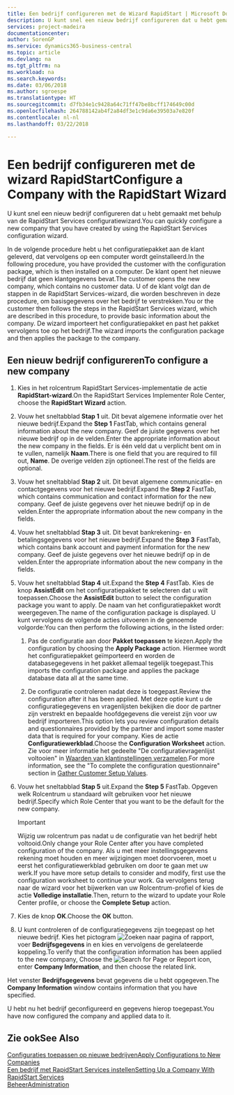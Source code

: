 ```yaml
---
title: Een bedrijf configureren met de Wizard RapidStart | Microsoft Docs
description: U kunt snel een nieuw bedrijf configureren dat u hebt gemaakt met behulp van de RapidStart Services configuratiewizard.
services: project-madeira
documentationcenter: 
author: SorenGP
ms.service: dynamics365-business-central
ms.topic: article
ms.devlang: na
ms.tgt_pltfrm: na
ms.workload: na
ms.search.keywords: 
ms.date: 03/06/2018
ms.author: sgroespe
ms.translationtype: HT
ms.sourcegitcommit: d7fb34e1c9428a64c71ff47be8bcff174649c00d
ms.openlocfilehash: 264788142ab4f2a84df3e1c9da6e39503a7e820f
ms.contentlocale: nl-nl
ms.lasthandoff: 03/22/2018

---
```

# <a name="configure-a-company-with-the-rapidstart-wizard"></a><span data-ttu-id="cbad9-103">Een bedrijf configureren met de wizard RapidStart</span><span class="sxs-lookup"><span data-stu-id="cbad9-103">Configure a Company with the RapidStart Wizard</span></span>
<span data-ttu-id="cbad9-104">U kunt snel een nieuw bedrijf configureren dat u hebt gemaakt met behulp van de RapidStart Services configuratiewizard.</span><span class="sxs-lookup"><span data-stu-id="cbad9-104">You can quickly configure a new company that you have created by using the RapidStart Services configuration wizard.</span></span>

<span data-ttu-id="cbad9-105">In de volgende procedure hebt u het configuratiepakket aan de klant geleverd, dat vervolgens op een computer wordt geïnstalleerd.</span><span class="sxs-lookup"><span data-stu-id="cbad9-105">In the following procedure, you have provided the customer with the configuration package, which is then installed on a computer.</span></span> <span data-ttu-id="cbad9-106">De klant opent het nieuwe bedrijf dat geen klantgegevens bevat.</span><span class="sxs-lookup"><span data-stu-id="cbad9-106">The customer opens the new company, which contains no customer data.</span></span> <span data-ttu-id="cbad9-107">U of de klant volgt dan de stappen in de RapidStart Services-wizard, die worden beschreven in deze procedure, om basisgegevens over het bedrijf te verstrekken.</span><span class="sxs-lookup"><span data-stu-id="cbad9-107">You or the customer then follows the steps in the RapidStart Services wizard, which are described in this procedure, to provide basic information about the company.</span></span> <span data-ttu-id="cbad9-108">De wizard importeert het configuratiepakket en past het pakket vervolgens toe op het bedrijf.</span><span class="sxs-lookup"><span data-stu-id="cbad9-108">The wizard imports the configuration package and then applies the package to the company.</span></span>  

## <a name="to-configure-a-new-company"></a><span data-ttu-id="cbad9-109">Een nieuw bedrijf configureren</span><span class="sxs-lookup"><span data-stu-id="cbad9-109">To configure a new company</span></span>  
1. <span data-ttu-id="cbad9-110">Kies in het rolcentrum RapidStart Services-implementatie de actie **RapidStart-wizard**.</span><span class="sxs-lookup"><span data-stu-id="cbad9-110">On the RapidStart Services Implementer Role Center, choose the **RapidStart Wizard** action.</span></span>  
2. <span data-ttu-id="cbad9-111">Vouw het sneltabblad **Stap 1** uit. Dit bevat algemene informatie over het nieuwe bedrijf.</span><span class="sxs-lookup"><span data-stu-id="cbad9-111">Expand the **Step 1** FastTab, which contains general information about the new company.</span></span> <span data-ttu-id="cbad9-112">Geef de juiste gegevens over het nieuwe bedrijf op in de velden.</span><span class="sxs-lookup"><span data-stu-id="cbad9-112">Enter the appropriate information about the new company in the fields.</span></span> <span data-ttu-id="cbad9-113">Er is één veld dat u verplicht bent om in te vullen, namelijk **Naam**.</span><span class="sxs-lookup"><span data-stu-id="cbad9-113">There is one field that you are required to fill out, **Name**.</span></span> <span data-ttu-id="cbad9-114">De overige velden zijn optioneel.</span><span class="sxs-lookup"><span data-stu-id="cbad9-114">The rest of the fields are optional.</span></span>  
3. <span data-ttu-id="cbad9-115">Vouw het sneltabblad **Stap 2** uit. Dit bevat algemene communicatie- en contactgegevens voor het nieuwe bedrijf.</span><span class="sxs-lookup"><span data-stu-id="cbad9-115">Expand the **Step 2** FastTab, which contains communication and contact information for the new company.</span></span> <span data-ttu-id="cbad9-116">Geef de juiste gegevens over het nieuwe bedrijf op in de velden.</span><span class="sxs-lookup"><span data-stu-id="cbad9-116">Enter the appropriate information about the new company in the fields.</span></span>
4. <span data-ttu-id="cbad9-117">Vouw het sneltabblad **Stap 3** uit. Dit bevat bankrekening- en betalingsgegevens voor het nieuwe bedrijf.</span><span class="sxs-lookup"><span data-stu-id="cbad9-117">Expand the **Step 3** FastTab, which contains bank account and payment information for the new company.</span></span> <span data-ttu-id="cbad9-118">Geef de juiste gegevens over het nieuwe bedrijf op in de velden.</span><span class="sxs-lookup"><span data-stu-id="cbad9-118">Enter the appropriate information about the new company in the fields.</span></span>  
5. <span data-ttu-id="cbad9-119">Vouw het sneltabblad **Stap 4** uit.</span><span class="sxs-lookup"><span data-stu-id="cbad9-119">Expand the **Step 4** FastTab.</span></span> <span data-ttu-id="cbad9-120">Kies de knop **AssistEdit** om het configuratiepakket te selecteren dat u wilt toepassen.</span><span class="sxs-lookup"><span data-stu-id="cbad9-120">Choose the **AssistEdit** button to select the configuration package you want to apply.</span></span> <span data-ttu-id="cbad9-121">De naam van het configuratiepakket wordt weergegeven.</span><span class="sxs-lookup"><span data-stu-id="cbad9-121">The name of the configuration package is displayed.</span></span> <span data-ttu-id="cbad9-122">U kunt vervolgens de volgende acties uitvoeren in de genoemde volgorde:</span><span class="sxs-lookup"><span data-stu-id="cbad9-122">You can then perform the following actions, in the listed order:</span></span>  

    1. <span data-ttu-id="cbad9-123">Pas de configuratie aan door **Pakket toepassen** te kiezen.</span><span class="sxs-lookup"><span data-stu-id="cbad9-123">Apply the configuration by choosing the **Apply Package** action.</span></span> <span data-ttu-id="cbad9-124">Hiermee wordt het configuratiepakket geïmporteerd en worden de databasegegevens in het pakket allemaal tegelijk toegepast.</span><span class="sxs-lookup"><span data-stu-id="cbad9-124">This imports the configuration package and applies the package database data all at the same time.</span></span>  

    2. <span data-ttu-id="cbad9-125">De configuratie controleren nadat deze is toegepast.</span><span class="sxs-lookup"><span data-stu-id="cbad9-125">Review the configuration after it has been applied.</span></span> <span data-ttu-id="cbad9-126">Met deze optie kunt u de configuratiegegevens en vragenlijsten bekijken die door de partner zijn verstrekt en bepaalde hoofdgegevens die vereist zijn voor uw bedrijf importeren.</span><span class="sxs-lookup"><span data-stu-id="cbad9-126">This option lets you review configuration details and questionnaires provided by the partner and import some master data that is required for your company.</span></span> <span data-ttu-id="cbad9-127">Kies de actie **Configuratiewerkblad**.</span><span class="sxs-lookup"><span data-stu-id="cbad9-127">Choose the **Configuration Worksheet** action.</span></span> <span data-ttu-id="cbad9-128">Zie voor meer informatie het gedeelte "De configuratievragenlijst voltooien" in [Waarden van klantinstellingen verzamelen](admin-gather-customer-setup-values.md).</span><span class="sxs-lookup"><span data-stu-id="cbad9-128">For more information, see the "To complete the configuration questionnaire" section in [Gather Customer Setup Values](admin-gather-customer-setup-values.md).</span></span>  

6. <span data-ttu-id="cbad9-129">Vouw het sneltabblad **Stap 5** uit.</span><span class="sxs-lookup"><span data-stu-id="cbad9-129">Expand the **Step 5** FastTab.</span></span> <span data-ttu-id="cbad9-130">Opgeven welk Rolcentrum u standaard wilt gebruiken voor het nieuwe bedrijf.</span><span class="sxs-lookup"><span data-stu-id="cbad9-130">Specify which Role Center that you want to be the default for the new company.</span></span>  

    > [!IMPORTANT]  
    >  <span data-ttu-id="cbad9-131">Wijzig uw rolcentrum pas nadat u de configuratie van het bedrijf hebt voltooid.</span><span class="sxs-lookup"><span data-stu-id="cbad9-131">Only change your Role Center after you have completed configuration of the company.</span></span> <span data-ttu-id="cbad9-132">Als u met meer instellingsgegevens rekening moet houden en meer wijzigingen moet doorvoeren, moet u eerst het configuratiewerkblad gebruiken om door te gaan met uw werk.</span><span class="sxs-lookup"><span data-stu-id="cbad9-132">If you have more setup details to consider and modify, first use the configuration worksheet to continue your work.</span></span> <span data-ttu-id="cbad9-133">Ga vervolgens terug naar de wizard voor het bijwerken van uw Rolcentrum-profiel of kies de actie **Volledige installatie**.</span><span class="sxs-lookup"><span data-stu-id="cbad9-133">Then, return to the wizard to update your Role Center profile, or choose the **Complete Setup** action.</span></span>

7. <span data-ttu-id="cbad9-134">Kies de knop **OK**.</span><span class="sxs-lookup"><span data-stu-id="cbad9-134">Choose the **OK** button.</span></span>  
8. <span data-ttu-id="cbad9-135">U kunt controleren of de configuratiegegevens zijn toegepast op het nieuwe bedrijf. Kies het pictogram ![Zoeken naar pagina of rapport](media/ui-search/search_small.png "pictogram Zoeken naar pagina of rapport"), voer **Bedrijfsgegevens** in en kies en vervolgens de gerelateerde koppeling.</span><span class="sxs-lookup"><span data-stu-id="cbad9-135">To verify that the configuration information has been applied to the new company, Choose the ![Search for Page or Report](media/ui-search/search_small.png "Search for Page or Report icon") icon, enter **Company Information**, and then choose the related link.</span></span>

<span data-ttu-id="cbad9-136">Het venster **Bedrijfsgegevens** bevat gegevens die u hebt opgegeven.</span><span class="sxs-lookup"><span data-stu-id="cbad9-136">The **Company Information** window contains information that you have specified.</span></span>   

<span data-ttu-id="cbad9-137">U hebt nu het bedrijf geconfigureerd en gegevens hierop toegepast.</span><span class="sxs-lookup"><span data-stu-id="cbad9-137">You have now configured the company and applied data to it.</span></span>  

## <a name="see-also"></a><span data-ttu-id="cbad9-138">Zie ook</span><span class="sxs-lookup"><span data-stu-id="cbad9-138">See Also</span></span>  
[<span data-ttu-id="cbad9-139">Configuraties toepassen op nieuwe bedrijven</span><span class="sxs-lookup"><span data-stu-id="cbad9-139">Apply Configurations to New Companies</span></span>](admin-apply-configuration-to-new-companies.md)  
[<span data-ttu-id="cbad9-140">Een bedrijf met RapidStart Services instellen</span><span class="sxs-lookup"><span data-stu-id="cbad9-140">Setting Up a Company With RapidStart Services</span></span>](admin-set-up-a-company-with-rapidstart.md)  
[<span data-ttu-id="cbad9-141">Beheer</span><span class="sxs-lookup"><span data-stu-id="cbad9-141">Administration</span></span>](admin-setup-and-administration.md)

